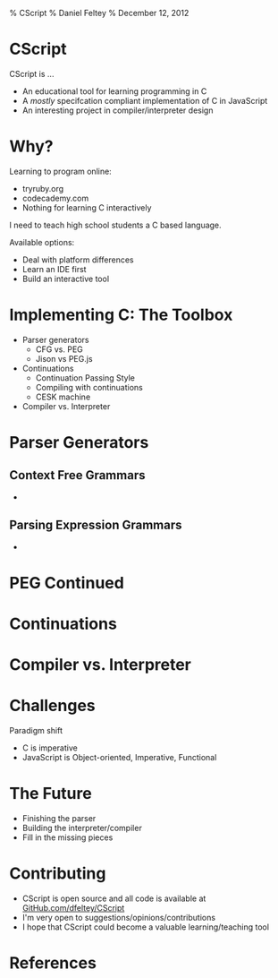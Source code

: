 % CScript
% Daniel Feltey
% December 12, 2012

# CScript

CScript is ...

- An educational tool for learning programming in C
- A *mostly* specifcation compliant implementation of C in JavaScript
- An interesting project in compiler/interpreter design


# Why?

Learning to program online:

- tryruby.org
- codecademy.com
- Nothing for learning C interactively

I need to teach high school students a C based language. 

Available options:

- Deal with platform differences
- Learn an IDE first
- Build an interactive tool

# Implementing C: The Toolbox

- Parser generators
    - CFG vs. PEG
    - Jison vs PEG.js
- Continuations
    - Continuation Passing Style
    - Compiling with continuations
    - CESK machine
- Compiler vs. Interpreter 

# Parser Generators

Context Free Grammars
- 
-

Parsing Expression Grammars
-
-

# PEG Continued 

# Continuations

# Compiler vs. Interpreter


# Challenges

Paradigm shift

- C is imperative
- JavaScript is Object-oriented, Imperative, Functional


# The Future

- Finishing the parser
- Building the interpreter/compiler
- Fill in the missing pieces

# Contributing

[GH]: https://github.com/dfeltey/CScript "GitHub.com/dfeltey/CScript"

- CScript is open source and all code is available at [GitHub.com/dfeltey/CScript][GH]
- I'm very open to suggestions/opinions/contributions
- I hope that CScript could become a valuable learning/teaching tool


# References









